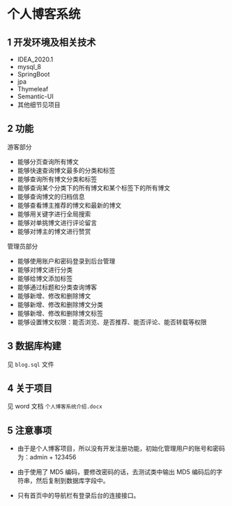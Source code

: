# 个人博客系统

## 1 开发环境及相关技术

- IDEA_2020.1
- mysql_8
- SpringBoot
- jpa
- Thymeleaf
- Semantic-UI
- 其他细节见项目

## 2 功能

游客部分

- 能够分页查询所有博文
- 能够快速查询博文最多的分类和标签
- 能够查询所有博文分类和标签
- 能够查询某个分类下的所有博文和某个标签下的所有博文
- 能够查询博文的归档信息
- 能够查看博主推荐的博文和最新的博文
- 能够用关键字进行全局搜索
- 能够对单挑博文进行评论留言
- 能够对博主的博文进行赞赏

管理员部分

- 能够使用账户和密码登录到后台管理
- 能够对博文进行分类
- 能够给博文添加标签
- 能够通过标题和分类查询博客
- 能够新增、修改和删除博文
- 能够新增、修改和删除博文分类
- 能够新增、修改和删除博文标签
- 能够设置博文权限：能否浏览、是否推荐、能否评论、能否转载等权限
  
## 3 数据库构建

见 `blog.sql` 文件

## 4 关于项目

见 word 文档 `个人博客系统介绍.docx`

## 5 注意事项

- 由于是个人博客项目，所以没有开发注册功能，初始化管理用户的账号和密码为：admin + 123456

- 由于使用了 MD5 编码，要修改密码的话，去测试类中输出 MD5 编码后的字符串，然后复制到数据库字段中。

- 只有首页中的导航栏有登录后台的连接接口。
